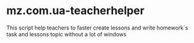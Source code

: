 # mz.com.ua-teacherhelper
This script help teachers to faster create lessons and write homework`s task and lessons topic without a lot of windows
